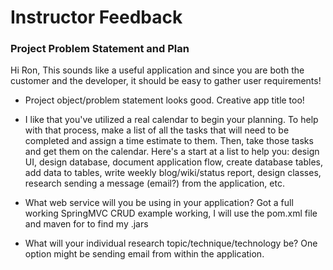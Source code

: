 # Instructor Feedback

### Project Problem Statement and Plan

Hi Ron, This sounds like a useful application and since you are both the customer and the developer, it should be easy to gather user requirements!

* Project object/problem statement looks good. Creative app title too!

* I like that you've utilized a real calendar to begin your planning.  To help with that process, make a list of all the tasks that will need to be completed and assign a time estimate to them. Then, take those tasks and get them on the calendar. Here's a start at a list to help you: design UI, design database, document application flow, create database tables, add data to tables, write weekly blog/wiki/status report, design classes, research sending a message (email?) from the application, etc.

* What web service will you be using in your application?
Got a full working SpringMVC CRUD example working, I will use the pom.xml file and maven for to find my .jars 
* What will your individual research topic/technique/technology be?  One option might be sending email from within the application.

